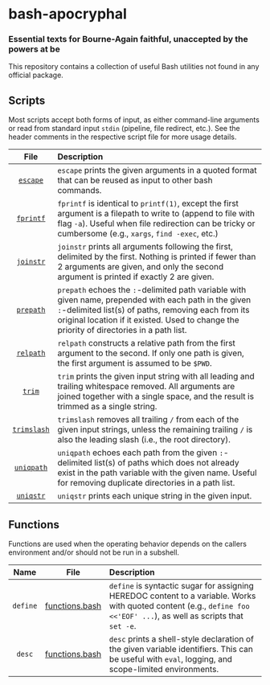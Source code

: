 # bash-apocryphal
### Essential texts for Bourne-Again faithful, unaccepted by the powers at be

This repository contains a collection of useful Bash utilities not found in any official package.

## Scripts

Most scripts accept both forms of input, as either command-line arguments or read from standard input `stdin` (pipeline, file redirect, etc.). See the header comments in the respective script file for more usage details.

|File|Description|
|:--:|:----------|
|[`escape`](bin/escape)|`escape` prints the given arguments in a quoted format that can be reused as input to other bash commands.|
|[`fprintf`](bin/fprintf)|`fprintf` is identical to `printf(1)`, except the first argument is a filepath to write to (append to file with flag `-a`). Useful when file redirection can be tricky or cumbersome (e.g., `xargs`, `find -exec`, etc.)|
|[`joinstr`](bin/joinstr)|`joinstr` prints all arguments following the first, delimited by the first. Nothing is printed if fewer than 2 arguments are given, and only the second argument is printed if exactly 2 are given.|
|[`prepath`](bin/prepath)|`prepath` echoes the `:`-delimited path variable with given name, prepended with each path in the given `:`-delimited list(s) of paths, removing each from its original location if it existed. Used to change the priority of directories in a path list.|
|[`relpath`](bin/relpath)|`relpath` constructs a relative path from the first argument to the second. If only one path is given, the first argument is assumed to be `$PWD`.|
|[`trim`](bin/trim)|`trim` prints the given input string with all leading and trailing whitespace removed. All arguments are joined together with a single space, and the result is trimmed as a single string.|
|[`trimslash`](bin/trimslash)|`trimslash` removes all trailing `/` from each of the given input strings, unless the remaining trailing `/` is also the leading slash (i.e., the root directory).|
|[`uniqpath`](bin/uniqpath)|`uniqpath` echoes each path from the given `:`-delimited list(s) of paths which does not already exist in the path variable with the given name. Useful for removing duplicate directories in a path list.|
|[`uniqstr`](bin/uniqstr)|`uniqstr` prints each unique string in the given input.|

## Functions

Functions are used when the operating behavior depends on the callers environment and/or should not be run in a subshell.

|Name|File|Description|
|:--:|:--:|:----------|
|`define`|[functions.bash](functions.bash)|`define` is syntactic sugar for assigning HEREDOC content to a variable. Works with quoted content (e.g., `define foo <<'EOF' ...`), as well as scripts that `set -e`.|
|`desc`|[functions.bash](functions.bash)|`desc` prints a shell-style declaration of the given variable identifiers. This can be useful with `eval`, logging, and scope-limited environments.|
